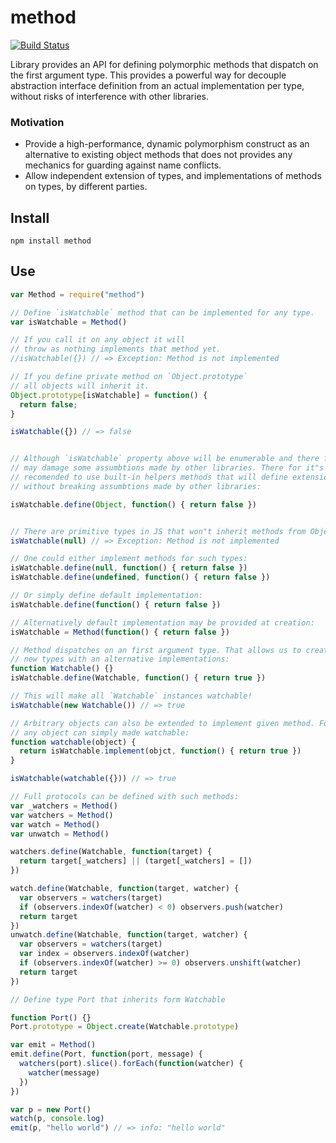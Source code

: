 # method

[![Build Status](https://secure.travis-ci.org/Gozala/method.png)](http://travis-ci.org/Gozala/method)

Library provides an API for defining polymorphic methods that dispatch on the
first argument type. This provides a powerful way for decouple abstraction
interface definition from an actual implementation per type, without risks
of interference with other libraries.

### Motivation

  - Provide a high-performance, dynamic polymorphism construct as an
    alternative to existing object methods that does not provides any
    mechanics for guarding against name conflicts.
  - Allow independent extension of types, and implementations of methods
    on types, by different parties.

## Install

    npm install method

## Use

```js
var Method = require("method")

// Define `isWatchable` method that can be implemented for any type.
var isWatchable = Method()

// If you call it on any object it will
// throw as nothing implements that method yet.
//isWatchable({}) // => Exception: Method is not implemented

// If you define private method on `Object.prototype`
// all objects will inherit it.
Object.prototype[isWatchable] = function() {
  return false;
}

isWatchable({}) // => false


// Although `isWatchable` property above will be enumerable and there for
// may damage some assumbtions made by other libraries. There for it"s
// recomended to use built-in helpers methods that will define extension
// without breaking assumbtions made by other libraries:

isWatchable.define(Object, function() { return false })


// There are primitive types in JS that won"t inherit methods from Object:
isWatchable(null) // => Exception: Method is not implemented

// One could either implement methods for such types:
isWatchable.define(null, function() { return false })
isWatchable.define(undefined, function() { return false })

// Or simply define default implementation:
isWatchable.define(function() { return false })

// Alternatively default implementation may be provided at creation:
isWatchable = Method(function() { return false })

// Method dispatches on an first argument type. That allows us to create
// new types with an alternative implementations:
function Watchable() {}
isWatchable.define(Watchable, function() { return true })

// This will make all `Watchable` instances watchable!
isWatchable(new Watchable()) // => true

// Arbitrary objects can also be extended to implement given method. For example
// any object can simply made watchable:
function watchable(object) {
  return isWatchable.implement(objct, function() { return true })
}

isWatchable(watchable({})) // => true

// Full protocols can be defined with such methods:
var _watchers = Method()
var watchers = Method()
var watch = Method()
var unwatch = Method()

watchers.define(Watchable, function(target) {
  return target[_watchers] || (target[_watchers] = [])
})

watch.define(Watchable, function(target, watcher) {
  var observers = watchers(target)
  if (observers.indexOf(watcher) < 0) observers.push(watcher)
  return target
})
unwatch.define(Watchable, function(target, watcher) {
  var observers = watchers(target)
  var index = observers.indexOf(watcher)
  if (observers.indexOf(watcher) >= 0) observers.unshift(watcher)
  return target
})

// Define type Port that inherits form Watchable

function Port() {}
Port.prototype = Object.create(Watchable.prototype)

var emit = Method()
emit.define(Port, function(port, message) {
  watchers(port).slice().forEach(function(watcher) {
    watcher(message)
  })
})

var p = new Port()
watch(p, console.log)
emit(p, "hello world") // => info: "hello world"
```
